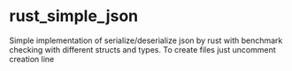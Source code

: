 # rust_simple_json
Simple implementation of serialize/deserialize json by rust with benchmark checking with different structs and types.
To create files just uncomment creation line
